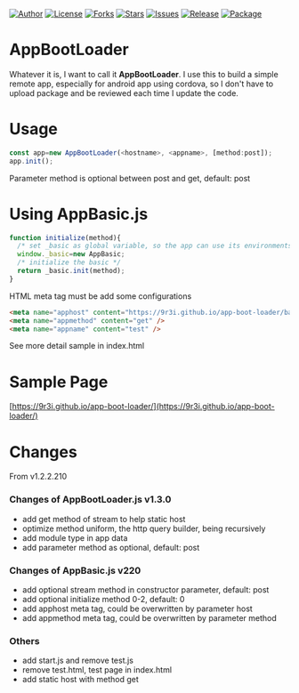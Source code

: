 
[![Author](https://img.shields.io/badge/author-9r3i-lightgrey.svg)](https://github.com/9r3i)
[![License](https://img.shields.io/github/license/9r3i/app-boot-loader.svg)](https://github.com/9r3i/app-boot-loader/blob/master/license.txt)
[![Forks](https://img.shields.io/github/forks/9r3i/app-boot-loader.svg)](https://github.com/9r3i/app-boot-loader/network)
[![Stars](https://img.shields.io/github/stars/9r3i/app-boot-loader.svg)](https://github.com/9r3i/app-boot-loader/stargazers)
[![Issues](https://img.shields.io/github/issues/9r3i/app-boot-loader.svg)](https://github.com/9r3i/app-boot-loader/issues)
[![Release](https://img.shields.io/github/release/9r3i/app-boot-loader.svg)](https://github.com/9r3i/app-boot-loader/releases)
[![Package](https://img.shields.io/npm/v/app-boot-loader.svg?label=npm)](https://www.npmjs.com/package/app-boot-loader)


# AppBootLoader

Whatever it is, I want to call it <strong>AppBootLoader</strong>.
I use this to build a simple remote app, especially for android app using cordova, so I don't have to upload package and be reviewed each time I update the code.


# Usage
```js
const app=new AppBootLoader(<hostname>, <appname>, [method:post]);
app.init();
```
Parameter method is optional between post and get, default: post


# Using AppBasic.js
```js
function initialize(method){
  /* set _basic as global variable, so the app can use its environments */
  window._basic=new AppBasic;
  /* initialize the basic */
  return _basic.init(method);
}
```
HTML meta tag must be add some configurations
```html
<meta name="apphost" content="https://9r3i.github.io/app-boot-loader/base/test.app" />
<meta name="appmethod" content="get" />
<meta name="appname" content="test" />
```
See more detail sample in index.html


# Sample Page

[https://9r3i.github.io/app-boot-loader/](https://9r3i.github.io/app-boot-loader/)


# Changes

From v1.2.2.210

### Changes of AppBootLoader.js v1.3.0
* add get method of stream to help static host
* optimize method uniform, the http query builder, being recursively
* add module type in app data
* add parameter method as optional, default: post

### Changes of AppBasic.js v220
* add optional stream method in constructor parameter, default: post
* add optional initialize method 0-2, default: 0
* add apphost meta tag, could be overwritten by parameter host
* add appmethod meta tag, could be overwritten by parameter method

### Others
* add start.js and remove test.js
* remove test.html, test page in index.html
* add static host with method get



